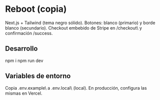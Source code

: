 # Reboot (copia)

Next.js + Tailwind (tema negro sólido). Botones: blanco (primario) y borde blanco (secundario).
Checkout embebido de Stripe en \/checkout\ y confirmación \/success\.

## Desarrollo
npm i
npm run dev

## Variables de entorno
Copia \.env.example\ a \.env.local\ (local). En producción, configura las mismas en Vercel.